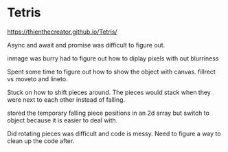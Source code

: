 # Tetris

https://thienthecreator.github.io/Tetris/

Async and await and promise was difficult to figure out.

inmage was burry had to figure out how to diplay pixels with out blurriness

Spent some time to figure out how to show the object with canvas. 
fillrect vs moveto and lineto.

Stuck on how to shift pieces around. The pieces would stack when they were next to each other instead of falling.

stored the temporary falling piece positions in an 2d array but switch to object because it is easier
to deal with.

Did rotating pieces was difficult and code is messy. Need to figure a way to clean up the code after.